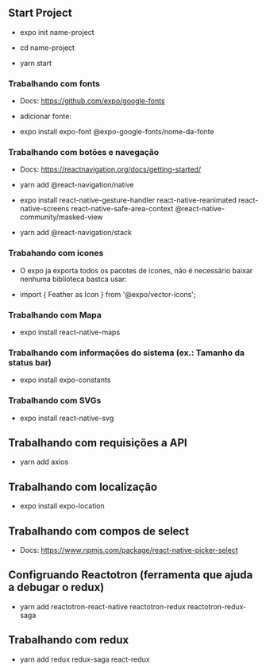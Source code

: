 ## Start Project

- expo init name-project

- cd name-project

- yarn start

### Trabalhando com fonts

- Docs: https://github.com/expo/google-fonts

- adicionar fonte:

- expo install expo-font @expo-google-fonts/nome-da-fonte

### Trabalhando com botões e navegação

- Docs: https://reactnavigation.org/docs/getting-started/

- yarn add @react-navigation/native

- expo install react-native-gesture-handler react-native-reanimated react-native-screens react-native-safe-area-context @react-native-community/masked-view

- yarn add @react-navigation/stack

### Trabahando com icones

- O expo ja exporta todos os pacotes de icones, não é necessário baixar nenhuma biblioteca bastca usar:

- import { Feather as Icon } from '@expo/vector-icons';

### Trabalhando com Mapa

- expo install react-native-maps

### Trabalhando com informações do sistema (ex.: Tamanho da status bar)

- expo install expo-constants

### Trabalhando com SVGs

- expo install react-native-svg

## Trabalhando com requisições a API

- yarn add axios

## Trabalhando com localização

- expo install expo-location

## Trabalhando com compos de select

- Docs: https://www.npmjs.com/package/react-native-picker-select

## Configruando Reactotron (ferramenta que ajuda a debugar o redux)

- yarn add reactotron-react-native reactotron-redux reactotron-redux-saga

## Trabalhando com redux

- yarn add redux redux-saga react-redux
